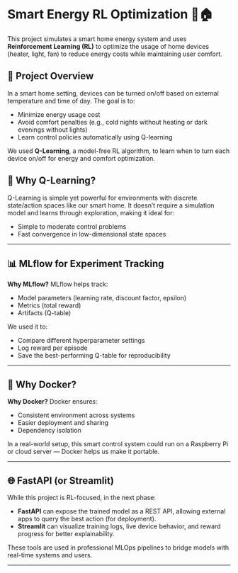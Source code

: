 # Smart Energy RL Optimization 🔋🏠

This project simulates a smart home energy system and uses **Reinforcement Learning (RL)** to optimize the usage of home devices (heater, light, fan) to reduce energy costs while maintaining user comfort.

## 🚀 Project Overview

In a smart home setting, devices can be turned on/off based on external temperature and time of day. The goal is to:
- Minimize energy usage cost
- Avoid comfort penalties (e.g., cold nights without heating or dark evenings without lights)
- Learn control policies automatically using Q-learning

We used **Q-Learning**, a model-free RL algorithm, to learn when to turn each device on/off for energy and comfort optimization.

## 🧠 Why Q-Learning?

Q-Learning is simple yet powerful for environments with discrete state/action spaces like our smart home. It doesn’t require a simulation model and learns through exploration, making it ideal for:
- Simple to moderate control problems
- Fast convergence in low-dimensional state spaces

---

## 📊 MLflow for Experiment Tracking

**Why MLflow?**
MLflow helps track:
- Model parameters (learning rate, discount factor, epsilon)
- Metrics (total reward)
- Artifacts (Q-table)

We used it to:
- Compare different hyperparameter settings
- Log reward per episode
- Save the best-performing Q-table for reproducibility

---

## 🐳 Why Docker?

**Why Docker?**
Docker ensures:
- Consistent environment across systems
- Easier deployment and sharing
- Dependency isolation

In a real-world setup, this smart control system could run on a Raspberry Pi or cloud server — Docker helps us make it portable.

---

## 🌐 FastAPI (or Streamlit)

While this project is RL-focused, in the next phase:
- **FastAPI** can expose the trained model as a REST API, allowing external apps to query the best action (for deployment).
- **Streamlit** can visualize training logs, live device behavior, and reward progress for better explainability.

These tools are used in professional MLOps pipelines to bridge models with real-time systems and users.

---

